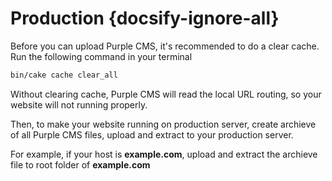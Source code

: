 # Production {docsify-ignore-all}

Before you can upload Purple CMS, it's recommended to do a clear cache. Run the following command in your terminal

```sh
bin/cake cache clear_all
```

Without clearing cache, Purple CMS will read the local URL routing, so your website will not running properly.

Then, to make your website running on production server, create archieve of all Purple CMS files, upload and extract to your production server.

For example, if your host is **example.com**, upload and extract the archieve file to root folder of **example.com**